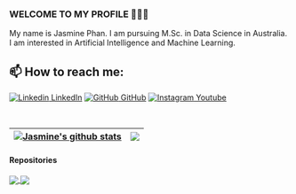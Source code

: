 ### WELCOME TO MY PROFILE 👋👋👋
My name is Jasmine Phan. I am pursuing M.Sc. in Data Science in Australia. I am interested in Artificial Intelligence and Machine Learning.<br>
## 📫 How to reach me: 

[![Linkedin](https://i.stack.imgur.com/gVE0j.png) LinkedIn](https://www.linkedin.com/in/jasmine-phan-8676b8194/) [![GitHub](https://i.stack.imgur.com/tskMh.png) GitHub](https://github.com/Jasminephannd) [![Instagram](https://github.com/uvipen/introduction/blob/main/Youtube.png) Youtube](https://www.youtube.com/channel/UCmWoR99ABLcX4c6o1hv4MVQ)

<br />

| <a href="https://github.com/Jasminephannd/github-readme-stats"><img align="center" src="https://github-readme-stats.vercel.app/api?username=Jasminephannd&show_icons=true&include_all_commits=true&theme=buefy&hide_border=true&hide=contribs,prs,issues" alt="Jasmine's github stats" /></a> | <a href="https://github.com/Jasminephannd/github-readme-stats"><img align="center" src="https://github-readme-stats.vercel.app/api/top-langs/?username=Jasminephannd&layout=compact&theme=buefy&hide_border=true" /></a> |
| ------------- | ------------- |


#### Repositories
<a href="https://github.com/Jasminephannd/DataCamp-Projects">
  <img align="center" src="https://github-readme-stats.vercel.app/api/pin/?username=Jasminephannd&repo=DataCamp-Projects&theme=buefy" />
</a>
<a href="https://github.com/Jasminephannd/games-with-python">
  <img align="center" src="https://github-readme-stats.vercel.app/api/pin/?username=Jasminephannd&repo=games-with-python&theme=buefy" />
</a>

<br />
<br />
